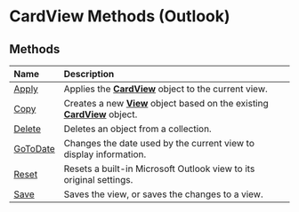 
# CardView Methods (Outlook)

## Methods



|**Name**|**Description**|
|:-----|:-----|
|[Apply](2fa94420-2780-0e48-3a8c-69ad220bb596.md)|Applies the  **[CardView](cdac229b-f2b6-9ecb-e1a7-b53509426570.md)** object to the current view.|
|[Copy](36f59955-3bbb-99b4-af1a-3b0165470a89.md)|Creates a new  **[View](41c8d149-9912-1685-4c8b-3c849cc6f1ed.md)** object based on the existing **[CardView](cdac229b-f2b6-9ecb-e1a7-b53509426570.md)** object.|
|[Delete](909c418b-7af7-ecee-f414-6bd38de15419.md)|Deletes an object from a collection.|
|[GoToDate](c68e379b-92cf-b93e-5f67-911767166d18.md)|Changes the date used by the current view to display information.|
|[Reset](47d6e16a-e789-2224-ec11-0569f199f787.md)|Resets a built-in Microsoft Outlook view to its original settings.|
|[Save](78d967c3-c685-89c3-0569-52af744b10fb.md)|Saves the view, or saves the changes to a view.|
